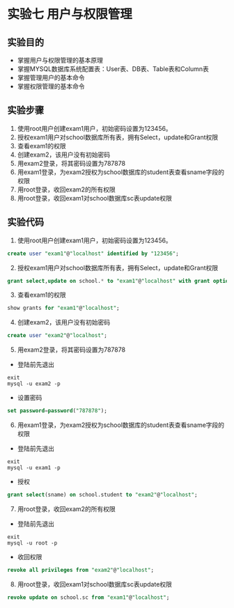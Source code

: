 # 实验七 用户与权限管理
## 实验目的
- 掌握用户与权限管理的基本原理
- 掌握MYSQL数据库系统配置表：User表、DB表、Table表和Column表
- 掌握管理用户的基本命令
- 掌握权限管理的基本命令

## 实验步骤
1. 使用root用户创建exam1用户，初始密码设置为123456。
2. 授权exam1用户对school数据库所有表，拥有Select，update和Grant权限
3. 查看exam1的权限
4. 创建exam2，该用户没有初始密码
5. 用exam2登录，将其密码设置为787878
6. 用exam1登录，为exam2授权为school数据库的student表查看sname字段的权限
7. 用root登录，收回exam2的所有权限
8. 用root登录，收回exam1对school数据库sc表update权限

## 实验代码
1. 使用root用户创建exam1用户，初始密码设置为123456。
```sql
create user "exam1"@"localhost" identified by "123456";
```

2. 授权exam1用户对school数据库所有表，拥有Select，update和Grant权限
```sql
grant select,update on school.* to "exam1"@"localhost" with grant option;
```

3. 查看exam1的权限
```sql
show grants for "exam1"@"localhost"; 
```

4. 创建exam2，该用户没有初始密码
```sql
create user "exam2"@"localhost";
```

5. 用exam2登录，将其密码设置为787878
- 登陆前先退出
```
exit
mysql -u exam2 -p
```
- 设置密码
```sql
set password=password("787878");
```

6. 用exam1登录，为exam2授权为school数据库的student表查看sname字段的权限
- 登陆前先退出
```
exit
mysql -u exam1 -p
```
- 授权
```sql
grant select(sname) on school.student to "exam2"@"localhost";
```

7. 用root登录，收回exam2的所有权限
- 登陆前先退出
```
exit
mysql -u root -p
```
- 收回权限
```sql
revoke all privileges from "exam2"@"localhost";
```

8. 用root登录，收回exam1对school数据库sc表update权限
```sql
revoke update on school.sc from "exam1"@"localhost";
```